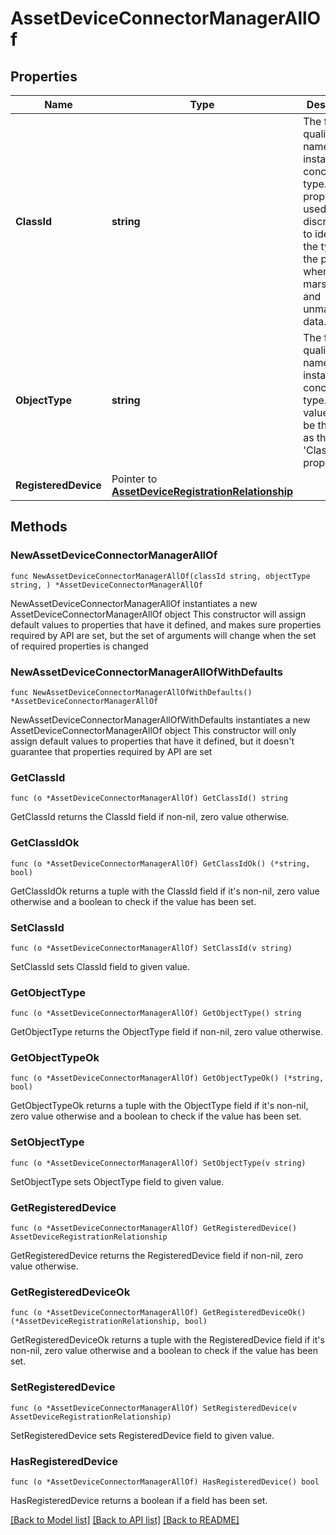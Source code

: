 # AssetDeviceConnectorManagerAllOf

## Properties

Name | Type | Description | Notes
------------ | ------------- | ------------- | -------------
**ClassId** | **string** | The fully-qualified name of the instantiated, concrete type. This property is used as a discriminator to identify the type of the payload when marshaling and unmarshaling data. | [default to "asset.DeviceConnectorManager"]
**ObjectType** | **string** | The fully-qualified name of the instantiated, concrete type. The value should be the same as the &#39;ClassId&#39; property. | [default to "asset.DeviceConnectorManager"]
**RegisteredDevice** | Pointer to [**AssetDeviceRegistrationRelationship**](AssetDeviceRegistrationRelationship.md) |  | [optional] 

## Methods

### NewAssetDeviceConnectorManagerAllOf

`func NewAssetDeviceConnectorManagerAllOf(classId string, objectType string, ) *AssetDeviceConnectorManagerAllOf`

NewAssetDeviceConnectorManagerAllOf instantiates a new AssetDeviceConnectorManagerAllOf object
This constructor will assign default values to properties that have it defined,
and makes sure properties required by API are set, but the set of arguments
will change when the set of required properties is changed

### NewAssetDeviceConnectorManagerAllOfWithDefaults

`func NewAssetDeviceConnectorManagerAllOfWithDefaults() *AssetDeviceConnectorManagerAllOf`

NewAssetDeviceConnectorManagerAllOfWithDefaults instantiates a new AssetDeviceConnectorManagerAllOf object
This constructor will only assign default values to properties that have it defined,
but it doesn't guarantee that properties required by API are set

### GetClassId

`func (o *AssetDeviceConnectorManagerAllOf) GetClassId() string`

GetClassId returns the ClassId field if non-nil, zero value otherwise.

### GetClassIdOk

`func (o *AssetDeviceConnectorManagerAllOf) GetClassIdOk() (*string, bool)`

GetClassIdOk returns a tuple with the ClassId field if it's non-nil, zero value otherwise
and a boolean to check if the value has been set.

### SetClassId

`func (o *AssetDeviceConnectorManagerAllOf) SetClassId(v string)`

SetClassId sets ClassId field to given value.


### GetObjectType

`func (o *AssetDeviceConnectorManagerAllOf) GetObjectType() string`

GetObjectType returns the ObjectType field if non-nil, zero value otherwise.

### GetObjectTypeOk

`func (o *AssetDeviceConnectorManagerAllOf) GetObjectTypeOk() (*string, bool)`

GetObjectTypeOk returns a tuple with the ObjectType field if it's non-nil, zero value otherwise
and a boolean to check if the value has been set.

### SetObjectType

`func (o *AssetDeviceConnectorManagerAllOf) SetObjectType(v string)`

SetObjectType sets ObjectType field to given value.


### GetRegisteredDevice

`func (o *AssetDeviceConnectorManagerAllOf) GetRegisteredDevice() AssetDeviceRegistrationRelationship`

GetRegisteredDevice returns the RegisteredDevice field if non-nil, zero value otherwise.

### GetRegisteredDeviceOk

`func (o *AssetDeviceConnectorManagerAllOf) GetRegisteredDeviceOk() (*AssetDeviceRegistrationRelationship, bool)`

GetRegisteredDeviceOk returns a tuple with the RegisteredDevice field if it's non-nil, zero value otherwise
and a boolean to check if the value has been set.

### SetRegisteredDevice

`func (o *AssetDeviceConnectorManagerAllOf) SetRegisteredDevice(v AssetDeviceRegistrationRelationship)`

SetRegisteredDevice sets RegisteredDevice field to given value.

### HasRegisteredDevice

`func (o *AssetDeviceConnectorManagerAllOf) HasRegisteredDevice() bool`

HasRegisteredDevice returns a boolean if a field has been set.


[[Back to Model list]](../README.md#documentation-for-models) [[Back to API list]](../README.md#documentation-for-api-endpoints) [[Back to README]](../README.md)


